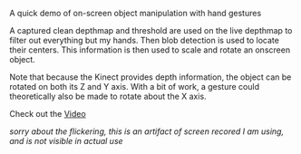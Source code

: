 A quick demo of on-screen object manipulation with hand gestures

A captured clean depthmap and threshold are used on the live depthmap to filter out everything but my hands. Then blob detection is used to locate their centers. This information is then used to scale and rotate an onscreen object.

Note that because the Kinect provides depth information, the object can be rotated on both its Z and Y axis. With a bit of work, a gesture could theoretically also be made to rotate about the X axis.

Check out the [Video](http://vimeo.com/17045326)

_sorry about the flickering, this is an artifact of screen recored I am using, and is not visible in actual use_